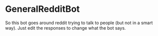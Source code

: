 # GeneralRedditBot
So this bot goes around reddit trying to talk to people (but not in a smart way).
Just edit the responses to change what the bot says.
